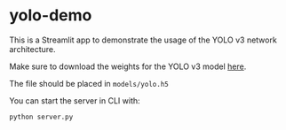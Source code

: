 # yolo-demo
This is a Streamlit app to demonstrate the usage of the YOLO v3 network architecture.

Make sure to download the weights for the YOLO v3 model [here](https://drive.google.com/uc?export=download&id=1badlpEN1SHcDGcpylGikB5GftcWGr-7y).

The file should be placed in `models/yolo.h5`


You can start the server in CLI with:
```
python server.py
```
